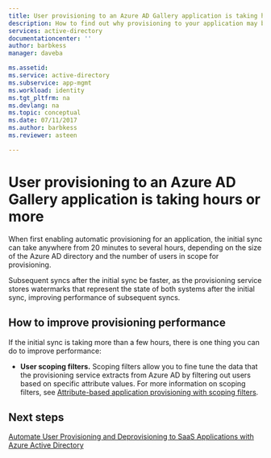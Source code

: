 ```yaml
---
title: User provisioning to an Azure AD Gallery application is taking hours or more | Microsoft Docs
description: How to find out why provisioning to your application may be taking longer than you expected
services: active-directory
documentationcenter: ''
author: barbkess
manager: daveba

ms.assetid: 
ms.service: active-directory
ms.subservice: app-mgmt
ms.workload: identity
ms.tgt_pltfrm: na
ms.devlang: na
ms.topic: conceptual
ms.date: 07/11/2017
ms.author: barbkess
ms.reviewer: asteen

---
```


# User provisioning to an Azure AD Gallery application is taking hours or more

When first enabling automatic provisioning for an application, the initial sync can take anywhere from 20 minutes to several hours, depending on the size of the Azure AD directory and the number of users in scope for provisioning. 

Subsequent syncs after the initial sync be faster, as the provisioning service stores watermarks that represent the state of both systems after the initial sync, improving performance of subsequent syncs.

## How to improve provisioning performance

If the initial sync is taking more than a few hours, there is one thing you can do to improve performance:

-   **User scoping filters.** Scoping filters allow you to fine tune the data that the provisioning service extracts from Azure AD by filtering out users based on specific attribute values. For more information on scoping filters, see [Attribute-based application provisioning with scoping filters](https://docs.microsoft.com/azure/active-directory/active-directory-saas-scoping-filters).

## Next steps
[Automate User Provisioning and Deprovisioning to SaaS Applications with Azure Active Directory](user-provisioning.md)

